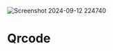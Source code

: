 ![Screenshot 2024-09-12 224740](https://github.com/user-attachments/assets/f06a1e3e-3abe-4041-80e3-0ae6041523eb)
# Qrcode

